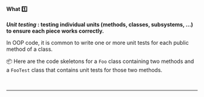 <div id="title">

#### What :one:

</div>

<div id="body">

**_Unit testing_ : testing individual units (methods, classes, subsystems, ...) to ensure each piece works correctly.**
 
In OOP code, it is common to write one or more unit tests for each public method of a class.

<tip-box> 

:package: Here are the code skeletons for a `Foo` class containing two methods and a `FooTest` class that contains unit tests for those two methods.

<tabs> 
  <tab header="Java">

<include src="exampleTestCode-java.md" />
  </tab>
  <tab header="Python">

<include src="exampleTestCode-python.md" />
</tab>
</tabs><hr>
</tip-box>



</div>

<div id="extras">
  <include src="resources.md" />
</div>
